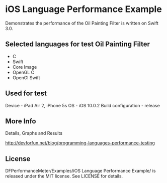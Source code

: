 # iOS Language Performance Example

Demonstrates the performance of the Oil Painting Filter is written on Swift 3.0.

## Selected languages for test Oil Painting Filter

- C
- Swift 
- Core Image
- OpenGL C
- OpenGl Swift

## Used for test

Device - iPad Air 2, iPhone 5s
OS - iOS 10.0.2
Build configuration - release

## More Info 

Details, Graphs and Results

http://devforfun.net/blog/programming-languages-performance-testing

## License

DFPerformanceMeter/Examples/iOS Language Performance Example/ is released under the MIT license. See LICENSE for details.
